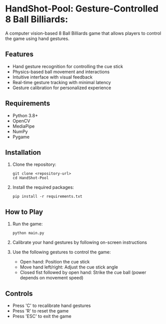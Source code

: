 # HandShot-Pool: Gesture-Controlled 8 Ball Billiards:

A computer vision-based 8 Ball Billiards game that allows players to control the game using hand gestures.

## Features

- Hand gesture recognition for controlling the cue stick
- Physics-based ball movement and interactions
- Intuitive interface with visual feedback
- Real-time gesture tracking with minimal latency
- Gesture calibration for personalized experience

## Requirements

- Python 3.8+
- OpenCV
- MediaPipe
- NumPy
- Pygame

## Installation

1. Clone the repository:
   ```
   git clone <repository-url>
   cd HandShot-Pool
   ```

2. Install the required packages:
   ```
   pip install -r requirements.txt
   ```

## How to Play

1. Run the game:
   ```
   python main.py
   ```

2. Calibrate your hand gestures by following on-screen instructions
3. Use the following gestures to control the game:
   - Open hand: Position the cue stick
   - Move hand left/right: Adjust the cue stick angle
   - Closed fist followed by open hand: Strike the cue ball (power depends on movement speed)

## Controls

- Press 'C' to recalibrate hand gestures
- Press 'R' to reset the game
- Press 'ESC' to exit the game
